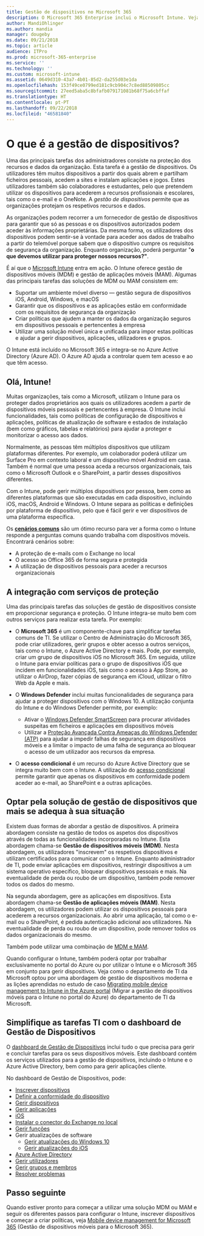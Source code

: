```yaml
---
title: Gestão de dispositivos no Microsoft 365
description: O Microsoft 365 Enterprise inclui o Microsoft Intune. Veja como o Intune permite que a sua organização faça a gestão de dispositivos móveis e a gestão de aplicações móveis, inclusive cenários comuns, e como pode utilizar o Intune para implementar o Microsoft 365 no seu ambiente.
author: MandiOhlinger
ms.author: mandia
manager: dougeby
ms.date: 09/21/2018
ms.topic: article
audience: ITPro
ms.prod: microsoft-365-enterprise
ms.service: ''
ms.technology: ''
ms.custom: microsoft-intune
ms.assetid: 0649d310-43a7-4b01-85d2-da255d03e1da
ms.openlocfilehash: 153f49ce0799ed181c9cb904c7c8ed88509805cc
ms.sourcegitcommit: 27eed5aba5c8bfafb079171081b68f75a6cbffaf
ms.translationtype: HT
ms.contentlocale: pt-PT
ms.lasthandoff: 09/22/2018
ms.locfileid: "46581840"
---
```

# <a name="what-is-device-management"></a>O que é a gestão de dispositivos? 

Uma das principais tarefas dos administradores consiste na proteção dos recursos e dados da organização. Esta tarefa é a gestão de dispositivos. Os utilizadores têm muitos dispositivos a partir dos quais abrem e partilham ficheiros pessoais, acedem a sites e instalam aplicações e jogos. Estes utilizadores também são colaboradores e estudantes, pelo que pretendem utilizar os dispositivos para acederem a recursos profissionais e escolares, tais como o e-mail e o OneNote. A *gestão de dispositivos* permite que as organizações protejam os respetivos recursos e dados. 

As organizações podem recorrer a um fornecedor de gestão de dispositivos para garantir que só as pessoas e os dispositivos autorizados podem aceder às informações proprietárias. Da mesma forma, os utilizadores dos dispositivos podem sentir-se à vontade para aceder aos dados de trabalho a partir do telemóvel porque sabem que o dispositivo cumpre os requisitos de segurança da organização. Enquanto organização, poderá perguntar "**o que devemos utilizar para proteger nossos recursos?"**.

É aí que o [Microsoft Intune](https://docs.microsoft.com/intune/introduction-intune) entra em ação. O Intune oferece gestão de dispositivos móveis (MDM) e gestão de aplicações móveis (MAM). Algumas das principais tarefas das soluções de MDM ou MAM consistem em:

- Suportar um ambiente móvel diverso &mdash; gestão segura de dispositivos iOS, Android, Windows, e macOS
- Garantir que os dispositivos e as aplicações estão em conformidade com os requisitos de segurança da organização
- Criar políticas que ajudem a manter os dados da organização seguros em dispositivos pessoais e pertencentes à empresa
- Utilizar uma solução móvel única e unificada para impor estas políticas e ajudar a gerir dispositivos, aplicações, utilizadores e grupos.

O Intune está incluído no Microsoft 365 e integra-se no Azure Active Directory (Azure AD). O Azure AD ajuda a controlar quem tem acesso e ao que têm acesso.

## <a name="hello-intune"></a>Olá, Intune!
Muitas organizações, tais como a Microsoft, utilizam o Intune para os proteger dados proprietários aos quais os utilizadores acedem a partir de dispositivos móveis pessoais e pertencentes à empresa. O Intune inclui funcionalidades, tais como políticas de configuração de dispositivos e aplicações, políticas de atualização de software e estados de instalação (bem como gráficos, tabelas e relatórios) para ajudar a proteger e monitorizar o acesso aos dados.

Normalmente, as pessoas têm múltiplos dispositivos que utilizam plataformas diferentes. Por exemplo, um colaborador poderá utilizar um Surface Pro em contexto laboral e um dispositivo móvel Android em casa. Também é normal que uma pessoa aceda a recursos organizacionais, tais como o Microsoft Outlook e o SharePoint, a partir desses dispositivos diferentes.

Com o Intune, pode gerir múltiplos dispositivos por pessoa, bem como as diferentes plataformas que são executadas em cada dispositivo, incluindo iOS, macOS, Android e Windows. O Intune separa as políticas e definições por plataforma de dispositivo, pelo que é fácil gerir e ver dispositivos de uma plataforma específica.

Os **[cenários comuns](https://docs.microsoft.com/intune/common-scenarios)** são um ótimo recurso para ver a forma como o Intune responde a perguntas comuns quando trabalha com dispositivos móveis. Encontrará cenários sobre:  
- A proteção de e-mails com o Exchange no local
- O acesso ao Office 365 de forma segura e protegida
- A utilização de dispositivos pessoais para aceder a recursos organizacionais

## <a name="integration-with-secure-and-protect-services"></a>A integração com serviços de proteção
Uma das principais tarefas das soluções de gestão de dispositivos consiste em proporcionar segurança e proteção. O Intune integra-se muito bem com outros serviços para realizar esta tarefa. Por exemplo:

- O **Microsoft 365** é um componente-chave para simplificar tarefas comuns de TI. Se utilizar o Centro de Administração do Microsoft 365, pode criar utilizadores, gerir grupos e obter acesso a outros serviços, tais como o Intune, o Azure Active Directory e mais. Pode, por exemplo, criar um grupo de dispositivos iOS no Microsoft 365. Em seguida, utilize o Intune para enviar políticas para o grupo de dispositivos iOS que incidem em funcionalidades iOS, tais como o acesso à App Store, ao utilizar o AirDrop, fazer cópias de segurança em iCloud, utilizar o filtro Web da Apple e mais.

- O **Windows Defender** inclui muitas funcionalidades de segurança para ajudar a proteger dispositivos com o Windows 10. A utilização conjunta do Intune e do Windows Defender permite, por exemplo: 

    - Ativar o [Windows Defender SmartScreen](https://docs.microsoft.com/intune/endpoint-protection-windows-10) para procurar atividades suspeitas em ficheiros e aplicações em dispositivos móveis 
    - Utilizar a [Proteção Avançada Contra Ameaças do Windows Defender (ATP)](https://docs.microsoft.com/intune/advanced-threat-protection) para ajudar a impedir falhas de segurança em dispositivos móveis e a limitar o impacto de uma falha de segurança ao bloquear o acesso de um utilizador aos recursos da empresa.

- O **acesso condicional** é um recurso do Azure Active Directory que se integra muito bem com o Intune. A utilização do [acesso condicional](https://docs.microsoft.com/intune/conditional-access) permite garantir que apenas os dispositivos em conformidade podem aceder ao e-mail, ao SharePoint e a outras aplicações. 

## <a name="choose-the-device-management-solution-thats-right-for-you"></a>Optar pela solução de gestão de dispositivos que mais se adequa à sua situação

Existem duas formas de abordar a gestão de dispositivos. A primeira abordagem consiste na gestão de todos os aspetos dos dispositivos através de todas as funcionalidades incorporadas no Intune. Esta abordagem chama-se **Gestão de dispositivos móveis (MDM)**. Nesta abordagem, os utilizadores "inscrevem" os respetivos dispositivos e utilizam certificados para comunicar com o Intune. Enquanto administrador de TI, pode enviar aplicações em dispositivos, restringir dispositivos a um sistema operativo específico, bloquear dispositivos pessoais e mais. Na eventualidade de perda ou roubo de um dispositivo, também pode remover todos os dados do mesmo. 

Na segunda abordagem, gere as aplicações em dispositivos. Esta abordagem chama-se **Gestão de aplicações móveis (MAM)**. Nesta abordagem, os utilizadores podem utilizar os dispositivos pessoais para acederem a recursos organizacionais. Ao abrir uma aplicação, tal como o e-mail ou o SharePoint, é pedida autenticação adicional aos utilizadores. Na eventualidade de perda ou roubo de um dispositivo, pode remover todos os dados organizacionais do mesmo. 

Também pode utilizar uma combinação de [MDM e MAM](https://docs.microsoft.com/intune/byod-technology-decisions).

Quando configurar o Intune, também poderá optar por trabalhar exclusivamente no portal do Azure ou por utilizar o Intune e o Microsoft 365 em conjunto para gerir dispositivos. Veja como o departamento de TI da Microsoft optou por uma abordagem de gestão de dispositivos moderna e as lições aprendidas no estudo de caso [Migrating mobile device management to Intune in the Azure portal](https://www.microsoft.com/itshowcase/Article/Content/1042/Migrating-mobile-device-management-to-Intune-in-the-Azure-portal) (Migrar a gestão de dispositivos móveis para o Intune no portal do Azure) do departamento de TI da Microsoft. 

## <a name="simplify-it-tasks-using-the-device-management-dashboard"></a>Simplifique as tarefas TI com o dashboard de Gestão de Dispositivos

O [dashboard de Gestão de Dispositivos](https://devicemanagement.portal.azure.com/) inclui tudo o que precisa para gerir e concluir tarefas para os seus dispositivos móveis. Este dashboard contém os serviços utilizados para a gestão de dispositivos, incluindo o Intune e o Azure Active Directory, bem como para gerir aplicações cliente. 

No dashboard de Gestão de Dispositivos, pode:

- [Inscrever dispositivos](https://docs.microsoft.com/intune/device-enrollment)
- [Definir a conformidade do dispositivo](https://docs.microsoft.com/intune/device-compliance-get-started)
- [Gerir dispositivos](https://docs.microsoft.com/intune/device-management)
- [Gerir aplicações](https://docs.microsoft.com/intune/app-management)  
- [ iOS](https://docs.microsoft.com/intune/vpp-ebooks-ios)  
- [Instalar o conector do Exchange no local](https://docs.microsoft.com/intune/exchange-connector-install)  
- [Gerir funções](https://docs.microsoft.com/intune/role-based-access-control)  
- Gerir atualizações de software
  - [Gerir atualizações do Windows 10](https://docs.microsoft.com/intune/windows-update-for-business-configure)  
  - [Gerir atualizações do iOS](https://docs.microsoft.com/intune/software-updates-ios)  
- [Azure Active Directory](https://docs.microsoft.com/azure/active-directory)  
- [Gerir utilizadores](https://docs.microsoft.com/azure/active-directory/fundamentals/add-users-azure-active-directory)
- [Gerir grupos e membros](https://docs.microsoft.com/azure/active-directory/fundamentals/active-directory-manage-groups)
- [Resolver problemas](https://docs.microsoft.com/intune/help-desk-operators)

## <a name="next-step"></a>Passo seguinte
Quando estiver pronto para começar a utilizar uma solução MDM ou MAM e seguir os diferentes passos para configurar o Intune, inscrever dispositivos e começar a criar políticas, veja [Mobile device management for Microsoft 365](https://docs.microsoft.com/microsoft-365/enterprise/mobility-infrastructure) (Gestão de dispositivos móveis para o Microsoft 365). 
